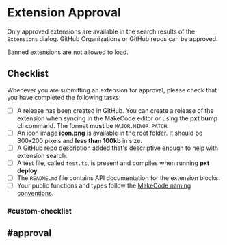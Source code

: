 # Extension Approval

Only approved extensions are available in the search results of the ``Extensions`` dialog.
GitHub Organizations or GitHub repos can be approved.

Banned extensions are not allowed to load.

## Checklist

Whenever you are submitting an extension for approval, please check that you have completed the following tasks:

- [ ] A release has been created in GitHub. You can create a release of the extension when syncing in the MakeCode editor or using the **pxt bump** cli command. The format **must** be ``MAJOR.MINOR.PATCH``.
- [ ] An icon image **icon.png** is available in the root folder. It should be 300x200 pixels and **less than 100kb** in size.
- [ ] A GitHub repo description added that's descriptive enough to help with extension search.
- [ ] A test file, called ``test.ts``, is present and compiles when running **pxt deploy**.
- [ ] The ``README.md`` file contains API documentation for the extension blocks.
- [ ] Your public functions and types follow the [MakeCode naming conventions](https://makecode.com/extensions/naming-conventions).

### #custom-checklist

## #approval
